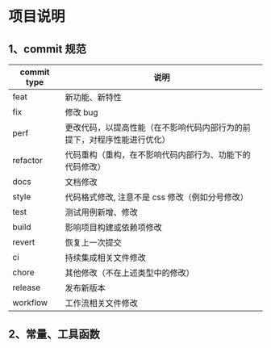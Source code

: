 # 项目说明

## 1、commit 规范

| commit type | 说明                                                         |
| ----------- | ------------------------------------------------------------ |
| feat        | 新功能、新特性                                               |
| fix         | 修改 bug                                                     |
| perf        | 更改代码，以提高性能（在不影响代码内部行为的前提下，对程序性能进行优化） |
| refactor    | 代码重构（重构，在不影响代码内部行为、功能下的代码修改）     |
| docs        | 文档修改                                                     |
| style       | 代码格式修改, 注意不是 css 修改（例如分号修改）              |
| test        | 测试用例新增、修改                                           |
| build       | 影响项目构建或依赖项修改                                     |
| revert      | 恢复上一次提交                                               |
| ci          | 持续集成相关文件修改                                         |
| chore       | 其他修改（不在上述类型中的修改）                             |
| release     | 发布新版本                                                   |
| workflow    | 工作流相关文件修改                                           |

## 2、常量、工具函数
